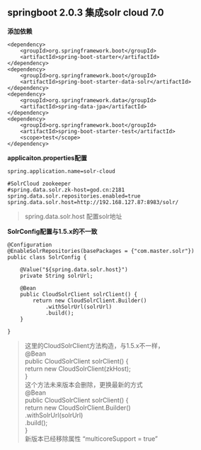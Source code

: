 ## springboot 2.0.3 集成solr cloud 7.0

**添加依赖** 

```
<dependency>
    <groupId>org.springframework.boot</groupId>
    <artifactId>spring-boot-starter</artifactId>
</dependency>
<dependency>
    <groupId>org.springframework.boot</groupId>
    <artifactId>spring-boot-starter-data-solr</artifactId>
</dependency>
<dependency>
    <groupId>org.springframework.data</groupId>
    <artifactId>spring-data-jpa</artifactId>
</dependency>
<dependency>
    <groupId>org.springframework.boot</groupId>
    <artifactId>spring-boot-starter-test</artifactId>
    <scope>test</scope>
</dependency>
```

**applicaiton.properties配置**

```
spring.application.name=solr-cloud

#SolrCloud zookeeper
#spring.data.solr.zk-host=god.cn:2181
spring.data.solr.repositories.enabled=true
spring.data.solr.host=http://192.168.127.87:8983/solr/
```
>spring.data.solr.host 配置solr地址

**SolrConfig配置与1.5.x的不一致**

```
@Configuration
@EnableSolrRepositories(basePackages = {"com.master.solr"})
public class SolrConfig {

    @Value("${spring.data.solr.host}")
    private String solrUrl;

    @Bean
    public CloudSolrClient solrClient() {
        return new CloudSolrClient.Builder()
            .withSolrUrl(solrUrl)
            .build();
    }

}
```

>这里的CloudSolrClient方法构造，与1.5.x不一样，  
@Bean  
public CloudSolrClient solrClient() {  
   return new CloudSolrClient(zkHost);  
}  
这个方法未来版本会删除，更换最新的方式    
@Bean  
public CloudSolrClient solrClient() {  
    return new CloudSolrClient.Builder()  
        .withSolrUrl(solrUrl)  
        .build();  
}  
新版本已经移除属性 “multicoreSupport = true”
